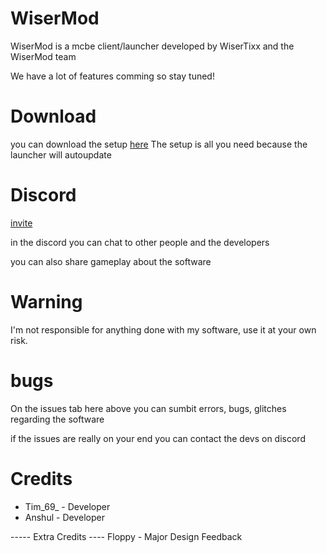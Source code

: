 # WiserMod

WiserMod is a mcbe client/launcher developed by WiserTixx and the WiserMod team

We have a lot of features comming so stay tuned!

# Download

you can download the setup [here](https://github.com/WiserTixx/WiserMod/releases/)
The setup is all you need because the launcher will autoupdate

# Discord
[invite](https://discord.gg/zafgtnf4qV)

in the discord you can chat to other people and the developers 

you can also share gameplay about the software


# Warning

I'm not responsible for anything done with my software,
use it at your own risk.




# bugs

On the issues tab here above you can sumbit errors, bugs, glitches regarding the software

if the issues are really on your end you can contact the devs on discord



# Credits

- Tim_69_ - Developer
- Anshul -  Developer

----- Extra Credits ----
Floppy - Major Design Feedback
